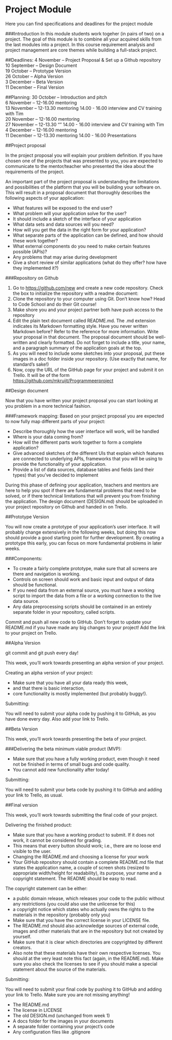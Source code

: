 # Project Module
Here you can find specifications and deadlines for the project module

###Introduction
In this module students work togeher (in pairs of two) on a project. The goal of this module is to combine all your acquired skills from the last modules into a project. In this course requirement analysis and project management are core themes while building a full-stack project.

##Deadlines:
4 November – Project Proposal & Set up a Github repository
<br>10 September – Design Document
<br>19 October – Prototype Version
<br>26 October – Alpha Version
<br>3 December – Beta Version
<br>11 December – Final Version

##Planning:
30 October – Introduction and pitch
<br>6 November – 12-16.00 mentoring
<br>13 November – 12-13.30 mentoring 14.00 - 16.00 interview and CV training with Tim
<br>20 November – 12-16.00 mentoring
<br>27 November – 12-13.30 “” 14.00 - 16.00 interview and CV training with Tim
<br>4 December – 12-16.00 mentoring
<br>11 December – 12-13.30 mentoring 14.00 - 16.00 Presentations

##Project proposal

In the project proposal you will explain your problem definition. If you have chosen one of the projects that was presented to you, you are expected to communicate to the mentor/teacher who presented the idea about the requirements of the project.

An important part of the project proposal is understanding the limitations and possibilities of the platform that you will be building your software on. This will result in a proposal document that thoroughly describes the following aspects of your application:
 * What features will be exposed to the end user?
 * What problem will your application solve for the user?
 * It should include a sketch of the interface of your application
 * What data sets and data sources will you need?
 * How will you get the data in the right form for your application?
 * What separate parts of the application can be defined, and how should these work together?
 * What external components do you need to make certain features possible (APIs)?
 * Any problems that may arise during development
 * Give a short review of similar applications (what do they offer? how have they implemented it?)

###Repository on Github

1. Go to https://github.com/new and create a new code repository. Check the box to initialize the repository with a readme document:
2. Clone the repository to your computer using Git. Don’t know how? Head to Code School and do their Git course!
3. Make shore you and your project partner both have push access to the repository
4. Edit the plain text document called README.md. The .md extension indicates its Markdown formatting style. Have you never written Markdown before? Refer to the reference for more information. Write your proposal in that document. The proposal document should be well-written and clearly formatted. Do not forget to include a title, your name, and a paragraph summary of the application goals at the top.
4. As you will need to include some sketches into your proposal, put these images in a doc folder inside your repository. (Use exactly that name, for standard’s sake!)
5. Now, copy the URL of the GitHub page for your project and submit it on Trello. It will be of the form https://github.com/mkruijt/Programmeerproject

##Design document

Now that you have written your project proposal you can start looking at you problem in a more technical fashion.

###Framework mapping:
Based on your project proposal you are expected to now fully map different parts of your project:
 * Describe thoroughly how the user interface will work, will be handled
 * Where is your data coming from?
 * How will the different parts work together to form a complete application?
 * Give advanced sketches of the different UIs that explain which features are connected to underlying APIs, frameworks that you will be using to provide the functionality of your application.
 * Provide a list of data sources, database tables and fields (and their types) that you’ve decided to implement

During this phase of defining your application, teachers and mentors are here to help you spot if there are fundamental problems that need to be solved, or if there technical limitations that will prevent you from finishing the application.
The design document (DESIGN.md) should be uploaded in your project repository on Github and handed in on Trello.
 	
##Prototype Version

You will now create a prototype of your application’s user interface. It will probably change extensively in the following weeks, but doing this now should provide a good starting point for further development. By creating a prototype this early, you can focus on more fundamental problems in later weeks.

###Components:
 * To create a fairly complete prototype, make sure that all screens are there and navigation is working. 
 * Controls on screen should work and basic input and output of data should be functional.
 * If you need data from an external source, you must have a working script to import the data from a file or a working connection to the live data source.
 * Any data preprocessing scripts should be contained in an entirely separate folder in your repository, called scripts.

Commit and push all new code to GitHub. Don’t forget to update your README.md if you have made any big changes to your project! Add the link to your project on Trello.
	
##Alpha Version

git commit and git push every day!

This week, you’ll work towards presenting an alpha version of your project. 

Creating an alpha version of your project:
 * Make sure that you have all your data ready this week, 
 * and that there is basic interaction, 
 * core functionality is mostly implemented (but probably buggy!).
	
Submitting:

You will need to submit your alpha code by pushing it to GitHub, as you have done every day. Also add your link to Trello.

##Beta Version

This week, you’ll work towards presenting the beta of your project. 

###Delivering the beta minimum viable product (MVP):
 * Make sure that you have a fully working product, even though it need not be finished in terms of small bugs and code quality. 
 * You cannot add new functionality after today!

Submitting:

You will need to submit your beta code by pushing it to GitHub and adding your link to Trello, as usual.

##Final version

This week, you’ll work towards submitting the final code of your project.  

Delivering the finished product:
 * Make sure that you have a working product to submit. If it does not work, it cannot be considered for grading. 
 * This means that every button should work; i.e., there are no loose end visible to the user.
 * Changing the README.md and choosing a license for your work
 * Your GitHub repository should contain a complete README.md file that states the application name, a couple of screen shots (resized to appropriate width/height for readability), its purpose, your name and a copyright statement. The README should be easy to read.

The copyright statement can be either:
 * a public domain release, which releases your code to the public without any restrictions (you could also use the unlicense for this)
 * a copyright notice which states who actually owns the rights to the materials in the repository (probably only you)
 * Make sure that you have the correct license in your LICENSE file.
 * The README.md should also acknowledge sources of external code, images and other materials that are in the repository but not created by yourself. 
 * Make sure that it is clear which directories are copyrighted by different creators.
 * Also note that these materials have their own respective licenses. You should at the very least note this fact (again, in the README.md). Make sure you also check the licenses to see if you should make a special statement about the source of the materials.

Submitting:

You will need to submit your final code by pushing it to GitHub and adding your link to Trello. Make sure you are not missing anything!

 * The README.md
 * The license in LICENSE
 * The old DESIGN.md (unchanged from week 1)
 * A docs folder for the images in your documents
 * A separate folder containing your project’s code
 * Any configuration files like .gitignore
